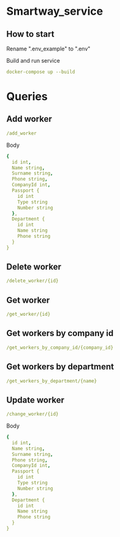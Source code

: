 # Smartway_service
## How to start

Rename ".env_example" to ".env"

Build and run service
```yaml
docker-compose up --build
```
# Queries

## Add worker
```yaml
/add_worker
```
Body
```yaml
{
  id int,
  Name string,
  Surname string,
  Phone string,
  CompanyId int,
  Passport {
    id int
    Type string
    Number string
  },
  Department {
    id int
    Name string
    Phone string
  }
}
```

## Delete worker
```yaml
/delete_worker/{id}
```

## Get worker
```yaml
/get_worker/{id}
```

## Get workers by company id
```yaml
/get_workers_by_company_id/{company_id}
```

## Get workers by department
```yaml
/get_workers_by_department/{name}
```

## Update worker
```yaml
/change_worker/{id}
```

Body
```yaml
{
  id int,
  Name string,
  Surname string,
  Phone string,
  CompanyId int,
  Passport {
    id int
    Type string
    Number string
  },
  Department {
    id int
    Name string
    Phone string
  }
}
```




